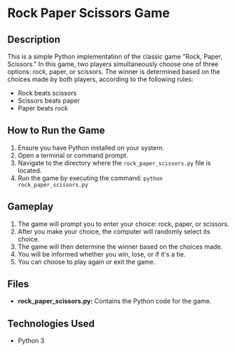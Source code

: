 # Rock Paper Scissors Game

## Description
This is a simple Python implementation of the classic game "Rock, Paper, Scissors." In this game, two players simultaneously choose one of three options: rock, paper, or scissors. The winner is determined based on the choices made by both players, according to the following rules:
- Rock beats scissors
- Scissors beats paper
- Paper beats rock

## How to Run the Game
1. Ensure you have Python installed on your system.
2. Open a terminal or command prompt.
3. Navigate to the directory where the `rock_paper_scissors.py` file is located.
4. Run the game by executing the command: `python rock_paper_scissors.py`

## Gameplay
1. The game will prompt you to enter your choice: rock, paper, or scissors.
2. After you make your choice, the computer will randomly select its choice.
3. The game will then determine the winner based on the choices made.
4. You will be informed whether you win, lose, or if it's a tie.
5. You can choose to play again or exit the game.

## Files
- **rock_paper_scissors.py:** Contains the Python code for the game.

## Technologies Used
- Python 3

